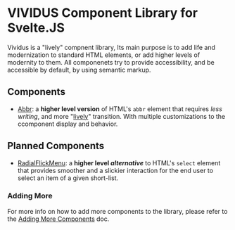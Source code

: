 # VIVIDUS Component Library for Svelte.JS

Vividus is a "lively" compnent library, Its main purpose is to add life and modernization to standard HTML elements, or add higher levels of modernity to them.
All componenets try to provide accessibility, and be accessible by default, by using semantic markup.

## Components

- [Abbr](./dist/components/Abbr.md): a **higher level version** of HTML's `abbr` element that requires _less writing_, and more "<u>lively</u>" transition. With multiple customizations to the ccomponent display and behavior.

## Planned Components

- [RadialFlickMenu](./dist/components/RadialFlickMenu.md): a **higher level _alternative_** to HTML's `select` element that provides smoother and a slickier interaction for the end user to select an item of a given short-list.

### Adding More

For more info on how to add more components to the library, please refer to the [Adding More Components](./Adding-New-Components.md) doc.
